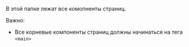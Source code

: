В этой папке лежат все комопненты страниц.

Важно:
- Все корневые компоненты страниц должны начинаться на тега `<main>` 
